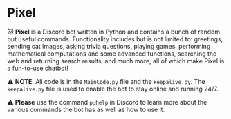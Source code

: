 # Pixel 
🐱 **Pixel** is a Discord bot written in Python and contains a bunch of random but useful commands. Functionality includes but is not limited to: greetings, sending cat images, asking trivia questions, playing games. performing mathematical computations and some advanced functions, searching the web and returning search results, and much more, all of which make Pixel is a fun-to-use chatbot!

⚠️ **NOTE**: All code is in the ``MainCode.py`` file and the ``keepalive.py``. The ``keepalive.py`` file is used to enable the bot to stay online and running 24/7.

⚠️ **Please** use the command `p;help` in Discord to learn more about the various commands the bot has as well as how to use it.

